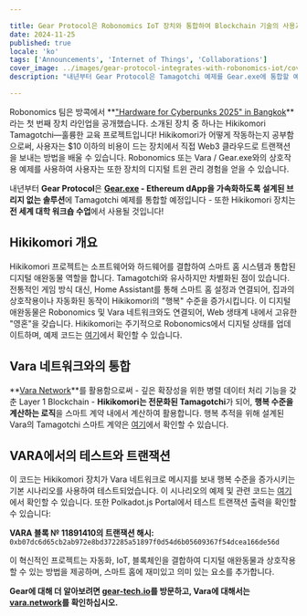 ```yaml
---

title: Gear Protocol은 Robonomics IoT 장치와 통합하여 Blockchain 기술의 사용과 교육을 가속화합니다
date: 2024-11-25
published: true
locale: 'ko'
tags: ['Announcements', 'Internet of Things', 'Collaborations']
cover_image: ../images/gear-protocol-integrates-with-robonomics-iot/cover.webp
description: "내년부터 Gear Protocol은 Tamagotchi 예제를 Gear.exe에 통합할 예정입니다 - 이 솔루션은 Ethereum dApp을 가속화하도록 설계된 브리지 없는 솔루션입니다 - 또한 Hikikomori 장치는 전 세계 대학 워크숍 수업에서 사용될 예정입니다!"

---
```


Robonomics 팀은 방콕에서 **["Hardware for Cyberpunks 2025" in Bangkok](https://x.com/AIRA_Robonomics/status/1856724439439913110)**라는 첫 번째 장치 라인업을 공개했습니다. 소개된 장치 중 하나는 Hikikomori Tamagotchi—훌륭한 교육 프로젝트입니다! Hikikomori가 어떻게 작동하는지 공부함으로써, 사용자는 $10 이하의 비용이 드는 장치에서 직접 Web3 클라우드로 트랜잭션을 보내는 방법을 배울 수 있습니다. Robonomics 또는 Vara / Gear.exe와의 상호작용 예제를 사용하여 사용자는 또한 장치의 디지털 트윈 관리 경험을 얻을 수 있습니다.

내년부터 **Gear Protocol**은 **[Gear.exe](https://gear-tech.io/gear-exe) - Ethereum dApp을 가속화하도록 설계된 브리지 없는 솔루션**에 Tamagotchi 예제를 통합할 예정입니다 - 또한 Hikikomori 장치는 **전 세계 대학 워크숍 수업**에서 사용될 것입니다!

## Hikikomori 개요

Hikikomori 프로젝트는 소프트웨어와 하드웨어를 결합하여 스마트 홈 시스템과 통합된 디지털 애완동물 역할을 합니다. Tamagotchi와 유사하지만 차별화된 점이 있습니다. 전통적인 게임 방식 대신, Home Assistant를 통해 스마트 홈 설정과 연결되어, 집과의 상호작용이나 자동화된 동작이 Hikikomori의 "행복" 수준을 증가시킵니다. 이 디지털 애완동물은 Robonomics 및 Vara 네트워크와도 연결되어, Web 생태계 내에서 고유한 "영혼"을 갖습니다. Hikikomori는 주기적으로 Robonomics에서 디지털 상태를 업데이트하며, 예제 코드는 [여기](https://github.com/airalab/hikikomori-tamagotchi/tree/only-robonomics/main)에서 확인할 수 있습니다.

## Vara 네트워크와의 통합

**[Vara Network](https://vara.network)**를 활용함으로써 - 깊은 확장성을 위한 병렬 데이터 처리 기능을 갖춘 Layer 1 Blockchain - **Hikikomori는 전문화된 Tamagotchi**가 되어, **행복 수준을 계산하는 로직**을 스마트 계약 내에서 계산하여 활용합니다. 행복 추적을 위해 설계된 Vara의 Tamagotchi 스마트 계약은 [여기](https://idea.gear-tech.io/programs/0x8e5f2de1fea16db5a65d4e64bca1f8a709585853749b3572ff15487db2146771?node=wss%3A%2F%2Ftestnet.vara.network)에서 확인할 수 있습니다.

## VARA에서의 테스트와 트랜잭션

이 코드는 Hikikomori 장치가 Vara 네트워크로 메시지를 보내 행복 수준을 증가시키는 기본 시나리오를 사용하여 테스트되었습니다. 이 시나리오의 예제 및 관련 코드는 [여기](https://github.com/airalab/hikikomori-tamagotchi/tree/main/main)에서 확인할 수 있습니다. 또한 Polkadot.js Portal에서 테스트 트랜잭션 출력을 확인할 수 있습니다:

**VARA 블록 № 11891410의 트랜잭션 해시:**
`0xb07dc6d65cb2ab972e8bd372285a51897f0d54d6b05609367f54dcea166de56d`

이 혁신적인 프로젝트는 자동화, IoT, 블록체인을 결합하여 디지털 애완동물과 상호작용할 수 있는 방법을 제공하며, 스마트 홈에 재미있고 의미 있는 요소를 추가합니다.

**Gear에 대해 더 알아보려면 [gear-tech.io](https://gear-tech.io)를 방문하고, Vara에 대해서는 [vara.network](https://vara.network)를 확인하십시오.**